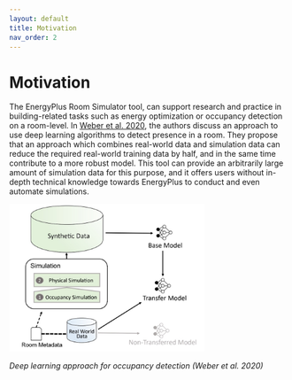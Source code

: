```yaml
---
layout: default
title: Motivation
nav_order: 2
---
```


# Motivation

The EnergyPlus Room Simulator tool, can support research and practice in building-related tasks 
 such as energy optimization or occupancy detection on a room-level. 
In [Weber et al. 2020](https://dl.acm.org/doi/10.1145/3408308.3431124), the authors discuss an approach to use deep learning algorithms to detect presence in a room. 
They propose that an approach which combines real-world data and simulation data can reduce the required real-world training data by half, and in the same time contribute to a more robust model. 
This tool can provide an arbitrarily large amount of simulation data for this purpose, and it offers users without in-depth technical knowledge towards EnergyPlus to conduct and even automate simulations. 


<img src="images/Approach.jpg" alt="Deep learning approach for occupancy detection" width="70%">

*Deep learning approach for occupancy detection (Weber et al. 2020)*